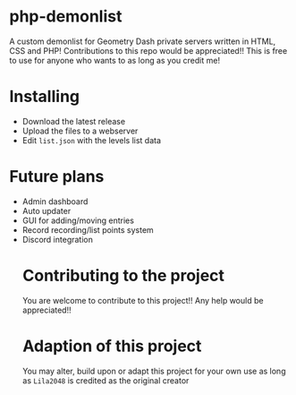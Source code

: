 # php-demonlist
A custom demonlist for Geometry Dash private servers written in HTML, CSS and PHP! Contributions to this repo would be appreciated!! This is free to use for anyone who wants to as long as you credit me!
# Installing
- Download the latest release
- Upload the files to a webserver
- Edit `list.json` with the levels list data
# Future plans
- Admin dashboard
- Auto updater
- GUI for adding/moving entries
- Record recording/list points system
- Discord integration
  # Contributing to the project
  You are welcome to contribute to this project!! Any help would be appreciated!!
  # Adaption of this project
  You may alter, build upon or adapt this project for your own use as long as `Lila2048` is credited as the original creator
